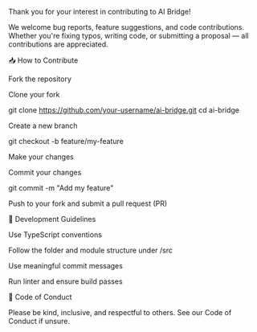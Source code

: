 Thank you for your interest in contributing to AI Bridge!

We welcome bug reports, feature suggestions, and code contributions. Whether you're fixing typos, writing code, or submitting a proposal — all contributions are appreciated.

📥 How to Contribute

Fork the repository

Clone your fork

git clone https://github.com/your-username/ai-bridge.git
cd ai-bridge

Create a new branch

git checkout -b feature/my-feature

Make your changes

Commit your changes

git commit -m "Add my feature"

Push to your fork and submit a pull request (PR)

🔧 Development Guidelines

Use TypeScript conventions

Follow the folder and module structure under /src

Use meaningful commit messages

Run linter and ensure build passes

🙏 Code of Conduct

Please be kind, inclusive, and respectful to others. See our Code of Conduct if unsure.